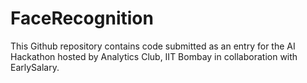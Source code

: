 # FaceRecognition
This Github repository contains code submitted as an entry for the AI Hackathon hosted by Analytics Club, IIT Bombay in collaboration with EarlySalary.
